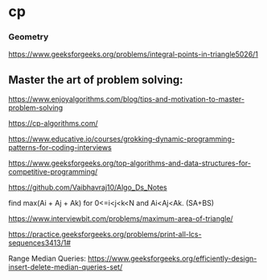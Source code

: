 # cp

### Geometry
https://www.geeksforgeeks.org/problems/integral-points-in-triangle5026/1

## Master the art of problem solving: 
https://www.enjoyalgorithms.com/blog/tips-and-motivation-to-master-problem-solving


https://cp-algorithms.com/

https://www.educative.io/courses/grokking-dynamic-programming-patterns-for-coding-interviews

https://www.geeksforgeeks.org/top-algorithms-and-data-structures-for-competitive-programming/

https://github.com/Vaibhavraj10/Algo_Ds_Notes

find max(Ai + Aj + Ak) for 0<=i<j<k<N and Ai<Aj<Ak. (SA+BS)

https://www.interviewbit.com/problems/maximum-area-of-triangle/

https://practice.geeksforgeeks.org/problems/print-all-lcs-sequences3413/1#

Range Median Queries: https://www.geeksforgeeks.org/efficiently-design-insert-delete-median-queries-set/

